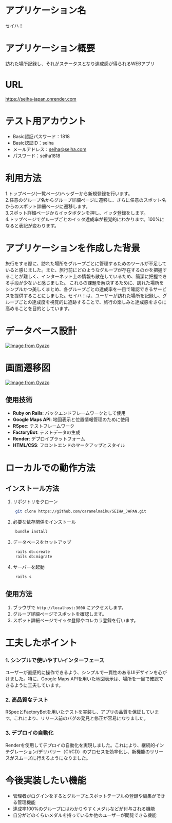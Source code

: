 # アプリケーション名
セイハ！

# アプリケーション概要
訪れた場所記録し、それがステータスとなり達成感が得られるWEBアプリ

# URL
https://seiha-japan.onrender.com

# テスト用アカウント
* Basic認証パスワード：1818
* Basic認証ID：seiha
* メールアドレス：seiha@seiha.com
* パスワード：seiha1818

# 利用方法
1.トップページ(一覧ページ)ヘッダーから新規登録を行います。  
2.任意のグループ名からグループ詳細ページに遷移し、さらに任意のスポット名からのスポット詳細ページに遷移します。  
3.スポット詳細ページからイッタボタンを押し、イッタ登録をします。  
4.トップページでグループごとのイッタ達成率が視覚的にわかります。100%になると表記が変わります。  

# アプリケーションを作成した背景
旅行をする際に、訪れた場所をグループごとに管理するためのツールが不足していると感じました。また、旅行前にどのようなグループが存在するのかを把握することが難しく、インターネット上の情報も散在しているため、簡潔に把握できる手段が少ないと感じました。
これらの課題を解決するために、訪れた場所をシンプルかつ美しくまとめ、各グループごとの達成率を一目で確認できるサービスを提供することにしました。セイハ！は、ユーザーが訪れた場所を記録し、グループごとの達成度を視覚的に追跡することで、旅行の楽しみと達成感をさらに高めることを目的としています。

# データベース設計
[![Image from Gyazo](https://i.gyazo.com/0e843414b7cd86d3dfd05b9666a730e0.png)](https://gyazo.com/0e843414b7cd86d3dfd05b9666a730e0)

# 画面遷移図
[![Image from Gyazo](https://i.gyazo.com/502d808fd9632bd873279d3383073c6e.png)](https://gyazo.com/502d808fd9632bd873279d3383073c6e)

## 使用技術
- **Ruby on Rails**: バックエンドフレームワークとして使用
- **Google Maps API**: 地図表示と位置情報管理のために使用
- **RSpec**: テストフレームワーク
- **FactoryBot**: テストデータの生成
- **Render**: デプロイプラットフォーム
- **HTML/CSS**: フロントエンドのマークアップとスタイル

# ローカルでの動作方法
## インストール方法
1. リポジトリをクローン
   ```sh
    git clone https://github.com/caramelmaiku/SEIHA_JAPAN.git
2. 必要な依存関係をインストール
   ```sh
    bundle install
3. データベースをセットアップ
   ```sh
    rails db:create   
    rails db:migrate
4. サーバーを起動
   ```sh
    rails s
## 使用方法
1. ブラウザで `http://localhost:3000` にアクセスします。
2. グループ詳細ページでスポットを確認します。
3. スポット詳細ページでイッタ登録やコレカラ登録を行います。

# 工夫したポイント
### 1. シンプルで使いやすいインターフェース
ユーザーが直感的に操作できるよう、シンプルで一貫性のあるUIデザインを心がけました。特に、Google Maps APIを用いた地図表示は、場所を一目で確認できるように工夫しています。
### 2. 高品質なテスト
RSpecとFactoryBotを用いたテストを実装し、アプリの品質を保証しています。これにより、リリース前のバグの発見と修正が容易になりました。
### 3. デプロイの自動化
Renderを使用してデプロイの自動化を実現しました。これにより、継続的インテグレーション/デリバリー（CI/CD）のプロセスを効率化し、新機能のリリースがスムーズに行えるようになりました。


# 今後実装したい機能
* 管理者がログインをするとグループとスポットテーブルの登録や編集ができる管理機能
* 達成率100%のグループにはわかりやすくメダルなどが付与される機能
* 自分がどのくらいメダルを持っているか他のユーザーが閲覧できる機能